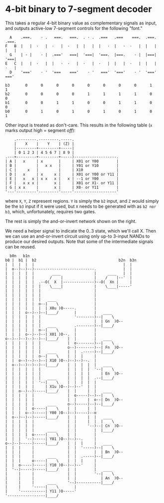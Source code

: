 4-bit binary to 7-segment decoder
=================================

This takes a regular 4-bit binary value as complementary signals as input, and
outputs active-low 7-segment controls for the following "font."

```
  A    .===.    · .   ===.   ===.  . · .  .===   .===    ===.  .===.  .===.
F   B  |   |  ·   |  ·   |  ·   |  |   |  |   ·  |   ·  ·   |  |   |  |   |
  G    | · |    · |  .==='   ===|  '===|  '===.  |===.    · |  |===|  '===|
E   C  |   |  ·   |  |   ·  ·   |  ·   |  ·   |  |   |  ·   |  |   |  ·   |
  D    '==='    · '  '===    ==='    · '   ==='  '==='    · '  '==='   ==='

b3       0      0      0      0      0      0      0      0      1      1
b2       0      0      0      0      1      1      1      1      0      0
b1       0      0      1      1      0      0      1      1      0      0
b0       0      1      0      1      0      1      0      1      0      1
```

Other input is treated as don't-care. This results in the following table
(`x` marks output high = segment *off*):

```
    .---------.---------.-----.
    |    X    |    Y    | (Z) |
    |---------+---------+-----|
    | 0 1 2 3 | 4 5 6 7 | 8 9 |
.---+---------+---------+-----)-------------------.
| A |   x     | x       |     | X01 or Y00        |
| B |         |   x x   |     | Y01 or Y10        |
| C |     x   |         |     | X10               |
| D |   x     | x     x |     | X01 or Y00 or Y11 |
| E |   x   x | x x   x |   x | --1 or Y00        |
| F |   x x x |       x |     | X01 or X1- or Y11 |
| G | x x     |       x |     | X0- or Y11        |
'---'---------'---------'-----'-------------------'
```

where `X`, `Y`, `Z` represent regions. `Y` is simply the `b2` input, and `Z`
would simply be the `b3` input if it were used, but `X` needs to be generated
with as `b2 nor b3`, which, unfortunately, requires two gates.

The rest is simply the and-or-invert network shown on the right.

We need a helper signal to indicate the 0..3 state, which we'll call X. Then
we can use an and-or-invert circuit using only up-to 3-input NANDs to produce
our desired outputs. Note that some of the intermediate signals can be reused.

```
  b0n   b1n
b0 |  b1 |  b2                                     b2n  b3n
|  |  |  |  |                                        |  |
|  o--)--)--)---------------------------.            |  |
|  |  |  |  |        ____               |     ____   |  |
|  |  |  |  |       /    |              |    /    |--'  |
|  |  |  |  |  .--O(  X  |--------------)--O(  Xn |     |
|  |  |  |  |  |    \____|              |    \____|-----'
|  |  |  |  |  |                        |
|  |  |  |  |  |                        |
|  |  |  |  |  |   ____                 |
|  |  |  |  |  o--|    \                |
|  |  |  |  |  |  | X0u )O-----.        |
|  |  |  o--)--)--|____/       |        |   ____
|  |  |  |  |  |               '--------)--|    \
|  |  |  |  |  |                        |  | Gn  )O--
|  |  |  |  |  |   ____        .--------)--|____/
|  |  |  |  |  o--|    \       |        |
|  |  |  o--)--)--| X01 )O--.  |        |
o--)--)--)--)--)--|____/    |  |        |   ____
|  |  |  |  |  |            |  o--------)--|    \
|  |  |  |  |  |            o--)--------)--| Fn  )O--
|  |  |  |  |  |   ____     |  |  .-----)--|____/
|  |  |  |  |  o--|    \    |  |  |     |
|  |  o--)--)--)--| X10 )O--)--)--)--.  |
|  o--)--)--)--)--|____/    |  |  |  |  |   ____
|  |  |  |  |  |            |  |  |  |  '--|    \
|  |  |  |  |  |            |  |  |  |     | En  )O--
|  |  |  |  |  |   ____     |  |  |  |  .--|____/
|  |  |  |  |  '--|    \    |  |  |  |  |
|  |  |  |  |     | X1u )O--)--)--'  |  |
|  |  o--)--)-----|____/    |  |     |  |   ____
|  |  |  |  |               |  o-----)--)--|    \
|  |  |  |  |               |  |     |  o--| Dn  )O--
|  |  |  |  |      ____     o--)-----)--)--|____/
|  |  |  |  o-----|    \    |  |     |  |
|  |  |  o--)-----| Y00 )O--)--)-----)--o
|  o--)--)--)-----|____/    |  |     |  |   ____
|  |  |  |  |               |  |     |  |  |    \
|  |  |  |  |               |  |     '--)--| Cn  )O--
|  |  |  |  |      ____     |  |        |  |____/
|  |  |  |  o-----|    \    |  |        |
|  |  |  '--)-----| Y01 )O--)--)--.     |
o--)--)-----)-----|____/    |  |  |     |   ____
|  |  |     |               |  |  '-----)--|    \
|  |  |     |               |  |        |  | Bn  )O--
|  |  |     |      ____     |  |  .-----)--|____/
|  |  |     o-----|    \    |  |  |     |
|  |  o-----)-----| Y10 )O--)--)--'     |
|  '--)-----)-----|____/    |  |        |   ____
|     |     |               |  |        '--|    \
|     |     |               |  |           | An  )O--
|     |     |      ____     '--)-----------|____/
|     |     '-----|    \       |
|     '-----------| Y11 )O-----'
'-----------------|____/
```
